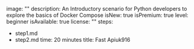 image: ""
description: An Introductory scenario for Python developers to explore the basics of Docker Compose
isNew: true
isPremium: true
level: beginner
isAvailable: true
license: ""
steps:
- step1.md
- step2.md
time: 20 minutes
title: Fast Apiuk916
